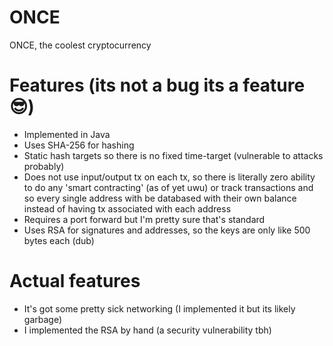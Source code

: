 # ONCE

ONCE, the coolest cryptocurrency

# Features (its not a bug its a feature 😎)
* Implemented in Java
* Uses SHA-256 for hashing
* Static hash targets so there is no fixed time-target (vulnerable to attacks probably)
* Does not use input/output tx on each tx, so there is literally zero ability to do any 'smart contracting' (as of yet uwu) or track transactions and so every single address with be databased with their own balance instead of having tx associated with each address
* Requires a port forward but I'm pretty sure that's standard
* Uses RSA for signatures and addresses, so the keys are only like 500 bytes each (dub)


# Actual features
* It's got some pretty sick networking (I implemented it but its likely garbage)
* I implemented the RSA by hand (a security vulnerability tbh)
